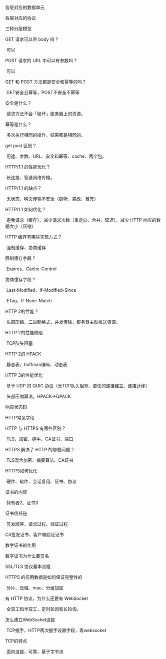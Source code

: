 各层对应的数据单元

各层对应的协议

三种分层模型



GET 请求可以带 body 吗？

​	可以

POST 请求的 URL 中可以有参数吗？

​	可以

GET 和 POST 方法都是安全和幂等的吗？

​	GET安全且幂等，POST不安全不幂等

安全是什么？

​	请求方法不会「破坏」服务器上的资源。

幂等是什么？

​	多次执行相同的操作，结果都是相同的。

get post 区别？

​	用途、参数、URL、安全和幂等、cache、两个包。

HTTP/1.1 的性能优化？

​	长连接、管道网络传输。

HTTP/1.1 的缺点？

​	无状态、明文传输不安全（窃听、篡改、冒充）

HTTP/1.1 如何优化？

​	避免请求（缓存）、减少请求次数（重定向、合并、延迟）、减少 HTTP 响应的数据大小（压缩）

HTTP 缓存有哪些实现方式？

​	强制缓存、协商缓存

强制缓存字段？

​	Expires、Cache-Control

协商缓存字段？

​	Last-Modified、If-Modified-Since

​	ETag、If-None-Match



HTTP 2的性能？

​	头部压缩、二进制格式、并发传输、服务器主动推送资源。

HTTP 2的性能缺陷

​	TCP队头阻塞

HTTP 2的 HPACK

​	静态表、huffman编码、动态表

HTTP 3的性能优化

​	基于 UDP 的 QUIC 协议（无TCP队头阻塞、更快的连接建立、连接迁移）

​	头部压缩算法，HPACK→QPACK



响应状态码

HTTP常见字段



HTTP 与 HTTPS 有哪些区别？

​	TLS、加密、握手、CA证书、端口

HTTPS 解决了 HTTP 的哪些问题？

​	TLS混合加密、摘要算法、CA证书

HTTPS如何优化

​	硬件、软件、会话复用、证书、协议

证书的内容

​	持有者2、证书3

证书信任链

​	签发顺序、请求过程、验证过程

CA签发证书、客户端验证证书

数字证书的作用

数字证书为什么要签名

SSL/TLS 协议基本流程

HTTPS 的应用数据是如何保证完整性的

​	分片、压缩、mac、分组加密



有 HTTP 协议，为什么还要有 WebSocket

​	全双工和半双工，定时轮询和长轮询。

怎么建立WebSocket连接

​	TCP握手，HTTP两次握手设置字段，再websocket



TCP的特点

​	面向连接、可靠、基于字节流
